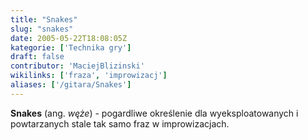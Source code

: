 ```yaml
---
title: "Snakes"
slug: "snakes"
date: 2005-05-22T18:08:05Z
kategorie: ['Technika gry']
draft: false
contributor: 'MaciejBlizinski'
wikilinks: ['fraza', 'improwizacj']
aliases: ['/gitara/Snakes']
---
```

**Snakes** (ang. *węże*) - pogardliwe określenie dla wyeksploatowanych i
powta­rzanych stale tak samo fraz<!-- link nie odnosił się do niczego: 'Snakes' (PosixPath('Snakes.md')) links to 'fraza' (PosixPath('/invalid/path')) and that does not exist --> w
improwizacjach<!-- link nie odnosił się do niczego: 'Snakes' (PosixPath('Snakes.md')) links to 'improwizacj' (PosixPath('/invalid/path')) and that does not exist -->.

